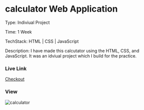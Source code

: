 
# calculator Web Application

Type: Indiviual Project

Time: 1 Week

TechStack: HTML | CSS | JavaScript

Description: 
I have made this calcutator using the HTML, CSS, and JavaScript. It was an idviual project which I build for the practice.

### Live Link
[Checkout](https://gentle-dragon-7c373c.netlify.app)

### View
![calculator](https://user-images.githubusercontent.com/76080960/199477160-a006fc1a-5654-4051-a7ec-eda300dda088.png)
